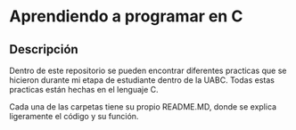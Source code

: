 # Aprendiendo a programar en C
## Descripción

Dentro de este repositorio se pueden encontrar diferentes practicas que se hicieron durante mi etapa de estudiante dentro de la UABC. Todas estas practicas están hechas en el lenguaje C.

Cada una de las carpetas tiene su propio README.MD, donde se explica ligeramente el código y su función.